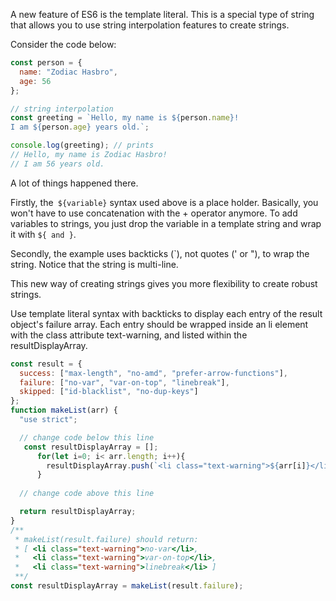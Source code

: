 A new feature of ES6 is the template literal. 
This is a special type of string that allows you to use string interpolation features to create strings.

Consider the code below:
```js
const person = {
  name: "Zodiac Hasbro",
  age: 56
};

// string interpolation
const greeting = `Hello, my name is ${person.name}!
I am ${person.age} years old.`;

console.log(greeting); // prints
// Hello, my name is Zodiac Hasbro!
// I am 56 years old.
```
A lot of things happened there.

Firstly, the` ${variable}` syntax used above is a place holder. Basically, you won't have to use concatenation with the + operator anymore. To add variables to strings, you just drop the variable in a template string and wrap it with `${ and }`.

Secondly, the example uses backticks (`), not quotes (' or "), to wrap the string. Notice that the string is multi-line.

This new way of creating strings gives you more flexibility to create robust strings.


Use template literal syntax with backticks to display each entry of the result object's failure array. Each entry should be wrapped inside an li element with the class attribute text-warning, and listed within the resultDisplayArray.

```js
const result = {
  success: ["max-length", "no-amd", "prefer-arrow-functions"],
  failure: ["no-var", "var-on-top", "linebreak"],
  skipped: ["id-blacklist", "no-dup-keys"]
};
function makeList(arr) {
  "use strict";

  // change code below this line
   const resultDisplayArray = [];
      for(let i=0; i< arr.length; i++){
        resultDisplayArray.push(`<li class="text-warning">${arr[i]}</li>`)
      }
      
  // change code above this line

  return resultDisplayArray;
}
/**
 * makeList(result.failure) should return:
 * [ <li class="text-warning">no-var</li>,
 *   <li class="text-warning">var-on-top</li>, 
 *   <li class="text-warning">linebreak</li> ]
 **/
const resultDisplayArray = makeList(result.failure);